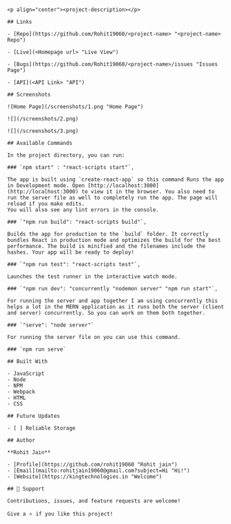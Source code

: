 <h1 align="center"><project-name></h1>

    <p align="center"><project-description></p>
    
    ## Links
    
    - [Repo](https://github.com/Rohit19060/<project-name> "<project-name> Repo")
    
    - [Live](<Homepage url> "Live View")
    
    - [Bugs](https://github.com/Rohit19060/<project-name>/issues "Issues Page")
    
    - [API](<API Link> "API")
    
    ## Screenshots
    
    ![Home Page](/screenshots/1.png "Home Page")
    
    ![](/screenshots/2.png)
    
    ![](/screenshots/3.png)
    
    ## Available Commands
    
    In the project directory, you can run:
    
    ### `npm start" : "react-scripts start"`,
    
    The app is built using `create-react-app` so this command Runs the app in Development mode. Open [http://localhost:3000](http://localhost:3000) to view it in the browser. You also need to run the server file as well to completely run the app. The page will reload if you make edits.
    You will also see any lint errors in the console.
    
    ### `"npm run build": "react-scripts build"`,
    
    Builds the app for production to the `build` folder. It correctly bundles React in production mode and optimizes the build for the best performance. The build is minified and the filenames include the hashes. Your app will be ready to deploy!
    
    ### `"npm run test": "react-scripts test"`,
    
    Launches the test runner in the interactive watch mode.
    
    ### `"npm run dev": "concurrently "nodemon server" "npm run start"`,
    
    For running the server and app together I am using concurrently this helps a lot in the MERN application as it runs both the server (client and server) concurrently. So you can work on them both together.
    
    ### `"serve": "node server"`
    
    For running the server file on you can use this command.
    
    ### `npm run serve`
    
    ## Built With
    
    - JavaScript
    - Node
    - NPM
    - Webpack
    - HTML
    - CSS
    
    ## Future Updates
    
    - [ ] Reliable Storage
    
    ## Author
    
    **Rohit Jain**
    
    - [Profile](https://github.com/rohit19060 "Rohit jain")
    - [Email](mailto:rohitjain19060@gmail.com?subject=Hi "Hi!")
    - [Website](https://kingtechnologies.in "Welcome")
    
    ## 🤝 Support
    
    Contributions, issues, and feature requests are welcome!
    
    Give a ⭐️ if you like this project!